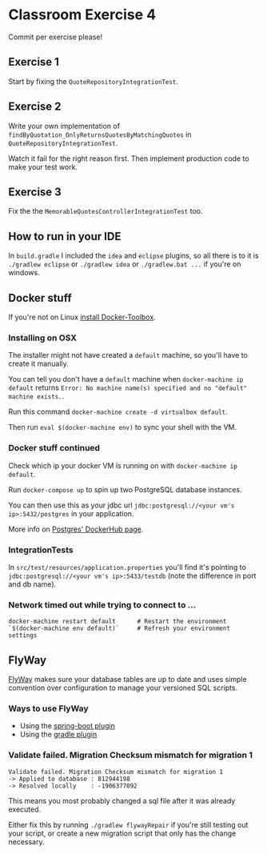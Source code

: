 # Classroom Exercise 4

Commit per exercise please!

## Exercise 1
Start by fixing the `QuoteRepositoryIntegrationTest`.

## Exercise 2
Write your own implementation of `findByQuotation_OnlyReturnsQuotesByMatchingQuotes` in `QuoteRepositoryIntegrationTest`.

Watch it fail for the right reason first. Then implement production code to make your test work.

## Exercise 3
Fix the the `MemorableQuotesControllerIntegrationTest` too.

## How to run in your IDE
In `build.gradle` I included the `idea` and `eclipse` plugins, so all there is to it is `./gradlew eclipse` or `./gradlew idea` or `./gradlew.bat ...` if you're on windows.

## Docker stuff
If you're not on Linux [install Docker-Toolbox](https://www.docker.com/docker-toolbox).

### Installing on OSX
The installer might not have created a `default` machine, so you'll have to create it manually.

You can tell you don't have a `default` machine when `docker-machine ip default` returns `Error: No machine name(s) specified and no "default" machine exists.`.

Run this command `docker-machine create -d virtualbox default`.

Then run `eval $(docker-machine env)` to sync your shell with the VM.

### Docker stuff continued

Check which ip your docker VM is running on with `docker-machine ip default`.

Run `docker-compose up` to spin up two PostgreSQL database instances.

You can then use this as your jdbc url `jdbc:postgresql://<your vm's ip>:5432/postgres` in your application.

More info on [Postgres' DockerHub page](https://hub.docker.com/_/postgres/).

### IntegrationTests
In `src/test/resources/application.properties` you'll find it's pointing to `jdbc:postgresql://<your vm's ip>:5433/testdb` (note the difference in port and db name).

### Network timed out while trying to connect to ...
```
docker-machine restart default      # Restart the environment
`$(docker-machine env default)`     # Refresh your environment settings
```

## FlyWay
[FlyWay](http://flywaydb.org/) makes sure your database tables are up to date and uses simple convention over configuration to manage your versioned SQL scripts.

### Ways to use FlyWay
* Using the [spring-boot plugin](http://docs.spring.io/spring-boot/docs/current/reference/htmlsingle/#howto-execute-flyway-database-migrations-on-startup)
* Using the [gradle plugin](http://flywaydb.org/documentation/gradle/)

### Validate failed. Migration Checksum mismatch for migration 1
```
Validate failed. Migration Checksum mismatch for migration 1
-> Applied to database : 812944198
-> Resolved locally    : -1906377092
```

This means you most probably changed a sql file after it was already executed.

Either fix this by running `./gradlew flywayRepair` if you're still testing out your script, or create a new migration script that only has the change necessary.